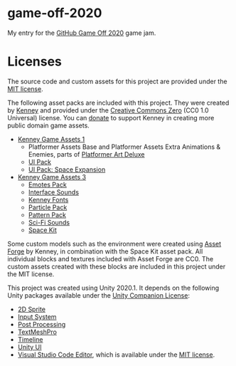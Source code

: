 # game-off-2020
My entry for the [GitHub Game Off 2020](https://itch.io/jam/game-off-2020) game jam.

# Licenses
The source code and custom assets for this project are provided under the [MIT license](https://github.com/ConnorHalford/game-off-2020/blob/main/LICENSE).

The following asset packs are included with this project. They were created by [Kenney](www.kenney.nl) and provided under the [Creative Commons Zero](http://creativecommons.org/publicdomain/zero/1.0/) (CC0 1.0 Universal) license. You can [donate](https://kenney.itch.io/) to support Kenney in creating more public domain game assets.
- [Kenney Game Assets 1](https://kenney.itch.io/kenney-game-assets-1)
  - Platformer Assets Base and Platformer Assets Extra Animations & Enemies, parts of [Platformer Art Deluxe](https://kenney.nl/assets/platformer-art-deluxe)
  - [UI Pack](https://kenney.nl/assets/ui-pack)
  - [UI Pack: Space Expansion](https://kenney.nl/assets/ui-pack-space-expansion)
- [Kenney Game Assets 3](https://kenney.itch.io/kenney-game-assets-3)
  - [Emotes Pack](https://kenney.nl/assets/emotes-pack)
  - [Interface Sounds](https://kenney.nl/assets/interface-sounds)
  - [Kenney Fonts](https://kenney.nl/assets/kenney-fonts)
  - [Particle Pack](https://kenney.nl/assets/particle-pack)
  - [Pattern Pack](https://kenney.nl/assets/pattern-pack)
  - [Sci-Fi Sounds](https://kenney.nl/assets/sci-fi-sounds)
  - [Space Kit](https://kenney.nl/assets/space-kit)

Some custom models such as the environment were created using [Asset Forge](https://kenney.itch.io/assetforge) by Kenney, in combination with the Space Kit asset pack. All individual blocks and textures included with Asset Forge are CC0. The custom assets created with these blocks are included in this project under the MIT license.

This project was created using Unity 2020.1. It depends on the following Unity packages available under the [Unity Companion License](https://unity3d.com/legal/licenses/Unity_Companion_License):
- [2D Sprite](https://docs.unity3d.com/Packages/com.unity.2d.sprite@1.0/license/LICENSE.html)
- [Input System](https://docs.unity3d.com/Packages/com.unity.inputsystem@1.0/license/LICENSE.html)
- [Post Processing](https://docs.unity3d.com/Packages/com.unity.postprocessing@3.0/license/LICENSE.html)
- [TextMeshPro](https://docs.unity3d.com/Packages/com.unity.textmeshpro@3.0/license/LICENSE.html)
- [Timeline](https://docs.unity3d.com/Packages/com.unity.timeline@1.3/manual/index.html)
- [Unity UI](https://docs.unity3d.com/Packages/com.unity.ugui@1.0/manual/index.html)
- [Visual Studio Code Editor](https://docs.unity3d.com/Packages/com.unity.ide.vscode@1.2/manual/index.html), which is available under the [MIT license](https://docs.unity3d.com/Packages/com.unity.ide.vscode@1.2/license/LICENSE.html).
